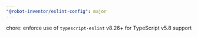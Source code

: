 ```yaml
---
"@robot-inventor/eslint-config": major
---
```


chore: enforce use of `typescript-eslint` v8.26+ for TypeScript v5.8 support
